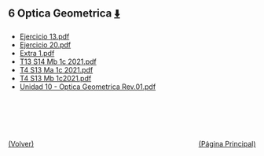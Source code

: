 
<html>
<body>
<h2>6 Optica Geometrica <a href="https://downgit.github.io/#/home?url=https://github.com/Apuntes-FIUBA/Apuntes-Electronica/tree/main/82 - Física/8201 - Fisica I/Clase en Linea/6 Optica Geometrica" style="font-size:20px">  ⬇️ </a></h2>
<ul>
    <li><a href="Ejercicio 13.pdf">Ejercicio 13.pdf</a></li>
    <li><a href="Ejercicio 20.pdf">Ejercicio 20.pdf</a></li>
    <li><a href="Extra 1.pdf">Extra 1.pdf</a></li>
    <li><a href="T13 S14 Mb 1c 2021.pdf">T13 S14 Mb 1c 2021.pdf</a></li>
    <li><a href="T4 S13 Ma 1c 2021.pdf">T4 S13 Ma 1c 2021.pdf</a></li>
    <li><a href="T4 S13 Mb 1c2021.pdf">T4 S13 Mb 1c2021.pdf</a></li>
    <li><a href="Unidad 10 - Optica Geometrica Rev.01.pdf">Unidad 10 - Optica Geometrica Rev.01.pdf</a></li>
</ul>
</body>
</html>









<br><br><br><br><br><a href="../" style="float: left">(Volver)</a> <a href="https://apuntes-fiuba.github.io/Apuntes-Electronica" style="float: right">(Página Principal)</a>

